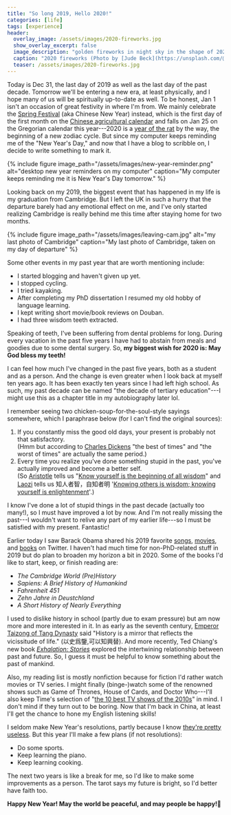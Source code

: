 ```yaml
---
title: "So long 2019, Hello 2020!"
categories: [life]
tags: [experience]
header:
  overlay_image: /assets/images/2020-fireworks.jpg
  show_overlay_excerpt: false
  image_description: "golden fireworks in night sky in the shape of 2020"
  caption: "2020 fireworks (Photo by [Jude Beck](https://unsplash.com/@judebeck?utm_source=unsplash&utm_medium=referral&utm_content=creditCopyText) on [Unsplash](https://unsplash.com/s/photos/2020?utm_source=unsplash&utm_medium=referral&utm_content=creditCopyText))"
  teaser: /assets/images/2020-fireworks.jpg
---
```


Today is Dec 31, the last day of 2019 as well as the last day of the past decade. Tomorrow we'll be entering a new era, at least physically, and I hope many of us will be spiritually up-to-date as well. To be honest, Jan 1 isn't an occasion of great festivity in where I'm from. We mainly celebrate the [Spring Festival](https://en.wikipedia.org/wiki/Chinese_New_Year) (aka Chinese New Year) instead, which is the first day of the first month on the [Chinese agricultural calendar](https://en.wikipedia.org/wiki/Chinese_calendar) and falls on Jan 25 on the Gregorian calendar this year---2020 is a [year of the rat](https://en.wikipedia.org/wiki/Rat_(zodiac)) by the way, the beginning of a new zodiac cycle. But since my computer keeps reminding me of the "New Year's Day," and now that I have a blog to scribble on, I decide to write something to mark it.

{% include figure image_path="/assets/images/new-year-reminder.png" alt="desktop new year reminders on my computer" caption="My computer keeps reminding me it is New Year's Day tomorrow." %}

Looking back on my 2019, the biggest event that has happened in my life is my graduation from Cambridge. But I left the UK in such a hurry that the departure barely had any emotional effect on me, and I've only started realizing Cambridge is really behind me this time after staying home for two months.

{% include figure image_path="/assets/images/leaving-cam.jpg" alt="my last photo of Cambridge" caption="My last photo of Cambridge, taken on my day of departure" %}

Some other events in my past year that are worth mentioning include:
- I started blogging and haven't given up yet.
- I stopped cycling.
- I tried kayaking.
- After completing my PhD dissertation I resumed my old hobby of language learning.
- I kept writing short movie/book reviews on Douban.
- I had three wisdom teeth extracted.

Speaking of teeth, I've been suffering from dental problems for long. During every vacation in the past five years I have had to abstain from meals and goodies due to some dental surgery. So, **my biggest wish for 2020 is: May God bless my teeth!**

I can feel how much I've changed in the past five years, both as a student and as a person. And the change is even greater when I look back at myself ten years ago. It has been exactly ten years since I had left high school. As such, my past decade can be named "the decade of tertiary education"---I might use this as a chapter title in my autobiography later lol.

I remember seeing two chicken-soup-for-the-soul-style sayings somewhere, which I paraphrase below (for I can't find the original sources):
1. If you constantly miss the good old days, your present is probably not that satisfactory. <br> (Hmm but according to [Charles Dickens](https://en.wikiquote.org/wiki/A_Tale_of_Two_Cities) "the best of times" and "the worst of times" are actually the same period.)
2. Every time you realize you've done something stupid in the past, you've actually improved and become a better self. <br> (So [Aristotle](https://en.wikipedia.org/wiki/Aristotle) tells us "[Know yourself is the beginning of all wisdom](https://www.emiprotechnologies.com/blog/personnel-hacks-64/post/knowing-yourself-is-the-beginning-of-all-wisdom-363)" and [Laozi](https://en.wikipedia.org/wiki/Laozi) tells us <span class="hanyu">知人者智，自知者明</span> '[Knowing others is wisdom; knowing yourself is enlightenment](https://knowurtrueself.com/knowing-others-is-wisdom-knowing-yourself-is-enlightenment/)'.)


I know I've done a lot of stupid things in the past decade (actually too many!), so I must have improved a lot by now. And I'm not really missing the past---I wouldn't want to relive any part of my earlier life---so I must be satisfied with my present. Fantastic!

Earlier today I saw Barack Obama shared his 2019 favorite [songs](https://twitter.com/BarackObama/status/1211694118767738886?s=20), [movies](https://twitter.com/BarackObama/status/1211331851358494720?s=20), and [books](https://twitter.com/BarackObama/status/1211033245812441091?s=20) on Twitter. I haven't had much time for non-PhD-related stuff in 2019 but do plan to broaden my horizon a bit in 2020. Some of the books I'd like to start, keep, or finish reading are:
- _The Cambridge World (Pre)History_
- _Sapiens: A Brief History of Humankind_
- _Fahrenheit 451_
- _Zehn Jahre in Deustchland_
- _A Short History of Nearly Everything_

I used to dislike history in school (partly due to exam pressure) but am now more and more interested in it. In as early as the seventh century, [Emperor Taizong of Tang Dynasty](https://en.wikipedia.org/wiki/Emperor_Taizong_of_Tang) said "History is a mirror that reflects the vicissitude of life." (<span class="hanyu">以史爲鑒,可以知興替</span>). And more recently, Ted Chiang's new book [_Exhalation: Stories_](https://en.wikipedia.org/wiki/Exhalation:_Stories) explored the intertwining relationship between past and future. So, I guess it must be helpful to know something about the past of mankind.

Also, my reading list is mostly nonfiction because for fiction I'd rather watch movies or TV series. I might finally (binge-)watch some of the renowned shows such as Game of Thrones, House of Cards, and Doctor Who---I'll also keep Time's selection of "[the 10 best TV shows of the 2010s](https://time.com/5722419/best-tv-shows-2010s-decade/)" in mind. I don't mind if they turn out to be boring. Now that I'm back in China, at least I'll get the chance to hone my English listening skills!

I seldom make New Year's resolutions, partly because I know [they're pretty useless](https://www.theodysseyonline.com/why-new-years-resolutions-are-useless). But this year I'll make a few plans (if not resolutions):
- Do some sports.
- Keep learning the piano.
- Keep learning cooking.

The next two years is like a break for me, so I'd like to make some improvements as a person. The tarot says my future is bright, so I'd better have faith too.

**Happy New Year! May the world be peaceful, and may people be happy!**🙏
